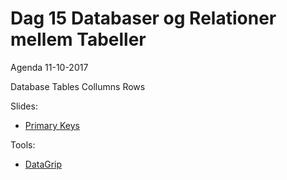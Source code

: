 # Dag 15 Databaser og Relationer mellem Tabeller
Agenda 11-10-2017

Database
Tables
Collumns
Rows

Slides:
* [Primary Keys](https://github.com/dat17v1/02_15_databaser_relationer_mellem_tabeller/blob/master/slides/Database%20modeling_%20tables%20-%20keys.pdf)

Tools:
* [DataGrip](https://www.jetbrains.com/datagrip/?fromMenu)

<!--
Exercises:
* [Zalando](https://docs.google.com/document/d/1vI-ydhc2TizLkENeCZUhEo41OTKvkHDu9HPNuznWNd8/pub)

-->

